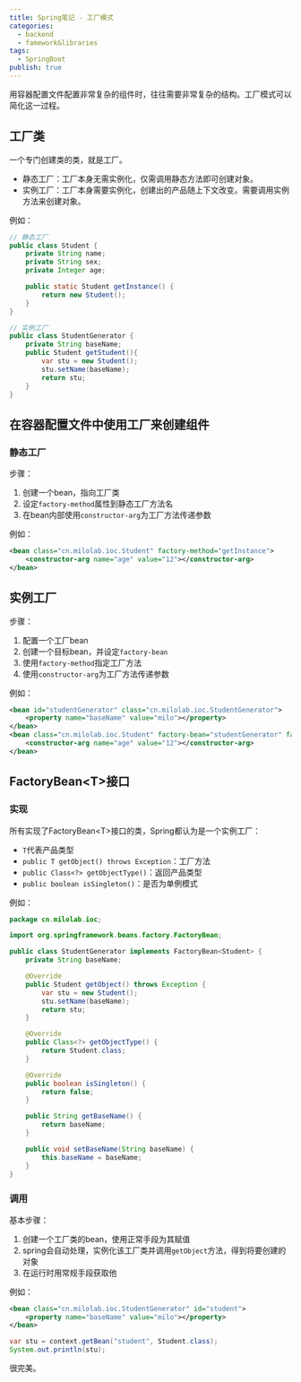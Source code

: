 ```yaml
---
title: Spring笔记 - 工厂模式
categories:
  - backend
  - famework&libraries
tags:
  - SpringBoot
publish: true
---
```


用容器配置文件配置非常复杂的组件时，往往需要非常复杂的结构。工厂模式可以简化这一过程。

## 工厂类

一个专门创建类的类，就是工厂。

- 静态工厂：工厂本身无需实例化，仅需调用静态方法即可创建对象。
- 实例工厂：工厂本身需要实例化，创建出的产品随上下文改变。需要调用实例方法来创建对象。

例如：

```java
// 静态工厂
public class Student {
    private String name;
    private String sex;
    private Integer age;

    public static Student getInstance() {
        return new Student();
    }
}
```

```java
// 实例工厂
public class StudentGenerator {
    private String baseName;
    public Student getStudent(){
        var stu = new Student();
        stu.setName(baseName);
        return stu;
    }
}
```

## 在容器配置文件中使用工厂来创建组件

### 静态工厂

步骤：

1. 创建一个bean，指向工厂类
2. 设定`factory-method`属性到静态工厂方法名
3. 在bean内部使用`constructor-arg`为工厂方法传递参数

例如：

```xml
<bean class="cn.milolab.ioc.Student" factory-method="getInstance">
    <constructor-arg name="age" value="12"></constructor-arg>
</bean>
```

## 实例工厂

步骤：

1. 配置一个工厂bean
2. 创建一个目标bean，并设定`factory-bean`
3. 使用`factory-method`指定工厂方法
4. 使用`constructor-arg`为工厂方法传递参数

例如：

```xml
<bean id="studentGenerator" class="cn.milolab.ioc.StudentGenerator">
    <property name="baseName" value="milo"></property>
</bean>
<bean class="cn.milolab.ioc.Student" factory-bean="studentGenerator" factory-method="getStudent">
    <constructor-arg name="age" value="12"></constructor-arg>
</bean>
```

## FactoryBean\<T\>接口

### 实现

所有实现了FactoryBean\<T\>接口的类，Spring都认为是一个实例工厂：

- `T`代表产品类型
- `public T getObject() throws Exception`：工厂方法
- `public Class<?> getObjectType()`：返回产品类型
-  `public boolean isSingleton()`：是否为单例模式

例如：

```java
package cn.milolab.ioc;

import org.springframework.beans.factory.FactoryBean;

public class StudentGenerator implements FactoryBean<Student> {
    private String baseName;

    @Override
    public Student getObject() throws Exception {
        var stu = new Student();
        stu.setName(baseName);
        return stu;
    }

    @Override
    public Class<?> getObjectType() {
        return Student.class;
    }

    @Override
    public boolean isSingleton() {
        return false;
    }

    public String getBaseName() {
        return baseName;
    }

    public void setBaseName(String baseName) {
        this.baseName = baseName;
    }
}
```

### 调用

基本步骤：

1. 创建一个工厂类的bean，使用正常手段为其赋值
2. spring会自动处理，实例化该工厂类并调用`getObject`方法，得到将要创建的对象
3. 在运行时用常规手段获取他

例如：

```xml
<bean class="cn.milolab.ioc.StudentGenerator" id="student">
    <property name="baseName" value="milo"></property>
</bean>
```

```java
var stu = context.getBean("student", Student.class);
System.out.println(stu);
```

很完美。
